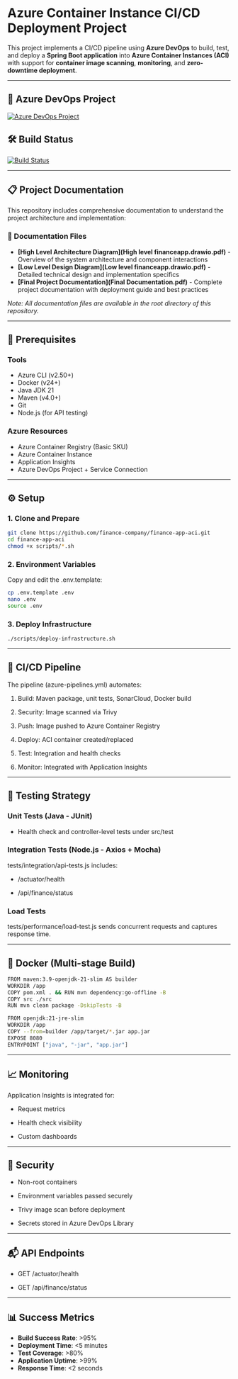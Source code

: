 # Azure Container Instance CI/CD Deployment Project

This project implements a CI/CD pipeline using **Azure DevOps** to build, test, and deploy a **Spring Boot application** into **Azure Container Instances (ACI)** with support for **container image scanning**, **monitoring**, and **zero-downtime deployment**.

---
## 🔗 Azure DevOps Project
[![Azure DevOps Project](https://img.shields.io/badge/View-Azure_DevOps_Project-blue?logo=azuredevops&style=for-the-badge)](https://dev.azure.com/22BDO10038/finance)

## 🛠 Build Status
[![Build Status](https://dev.azure.com/22BDO10038/finance/_apis/build/status/finance-ci?branchName=main)](https://dev.azure.com/22BDO10038/finance/_build/latest?definitionId=1&branchName=main)

---
## 📋 Project Documentation

This repository includes comprehensive documentation to understand the project architecture and implementation:

### 📁 Documentation Files
- **[High Level Architecture Diagram](High level financeapp.drawio.pdf)** - Overview of the system architecture and component interactions
- **[Low Level Design Diagram](Low level financeapp.drawio.pdf)** - Detailed technical design and implementation specifics
- **[Final Project Documentation](Final Documentation.pdf)** - Complete project documentation with deployment guide and best practices

*Note: All documentation files are available in the root directory of this repository.*

---
## 🧰 Prerequisites

### Tools

- Azure CLI (v2.50+)
- Docker (v24+)
- Java JDK 21
- Maven (v4.0+)
- Git
- Node.js (for API testing)

### Azure Resources

- Azure Container Registry (Basic SKU)
- Azure Container Instance
- Application Insights
- Azure DevOps Project + Service Connection

---

## ⚙️ Setup

### 1. Clone and Prepare

```bash
git clone https://github.com/finance-company/finance-app-aci.git
cd finance-app-aci
chmod +x scripts/*.sh
```

### 2. Environment Variables
Copy and edit the .env.template:
```bash
cp .env.template .env
nano .env
source .env
```

### 3. Deploy Infrastructure
```bash
./scripts/deploy-infrastructure.sh
```
---

## 🚀 CI/CD Pipeline
The pipeline (azure-pipelines.yml) automates:

1. Build: Maven package, unit tests, SonarCloud, Docker build

2. Security: Image scanned via Trivy

3. Push: Image pushed to Azure Container Registry

4. Deploy: ACI container created/replaced

5. Test: Integration and health checks

6. Monitor: Integrated with Application Insights

---

## 🧪 Testing Strategy

### Unit Tests (Java - JUnit)
- Health check and controller-level tests under src/test

### Integration Tests (Node.js - Axios + Mocha)
tests/integration/api-tests.js includes:

- /actuator/health

- /api/finance/status

### Load Tests
tests/performance/load-test.js sends concurrent requests and captures response time.

---

## 🐳 Docker (Multi-stage Build)

```bash
FROM maven:3.9-openjdk-21-slim AS builder
WORKDIR /app
COPY pom.xml . && RUN mvn dependency:go-offline -B
COPY src ./src
RUN mvn clean package -DskipTests -B

FROM openjdk:21-jre-slim
WORKDIR /app
COPY --from=builder /app/target/*.jar app.jar
EXPOSE 8080
ENTRYPOINT ["java", "-jar", "app.jar"]
```
---

## 📈 Monitoring
Application Insights is integrated for:

- Request metrics

- Health check visibility

- Custom dashboards

---

## 🔐 Security

- Non-root containers

- Environment variables passed securely

- Trivy image scan before deployment

- Secrets stored in Azure DevOps Library

---

## 📬 API Endpoints

- GET /actuator/health

- GET /api/finance/status

---

## 📊 Success Metrics

* **Build Success Rate**: >95%
* **Deployment Time**: <5 minutes
* **Test Coverage**: >80%
* **Application Uptime**: >99%
* **Response Time**: <2 seconds